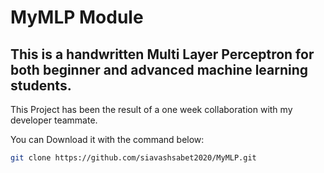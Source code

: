 # MyMLP Module
## This is a handwritten Multi Layer Perceptron for both beginner and advanced machine learning students.

This Project has been the result of a one week collaboration with my developer teammate.

You can Download it with the command below:
```bash
git clone https://github.com/siavashsabet2020/MyMLP.git
```
